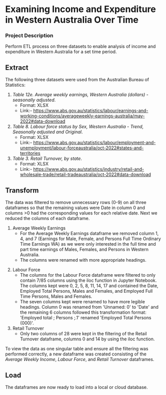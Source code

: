 # Examining Income and Expenditure in Western Australia Over Time

### Project Description

Perform ETL process on three datasets to enable analysis of income and expenditure in Western Australia for a set time period.

## Extract

The following three datasets were used from the Australian Bureau of Statistics:

1. *Table 12e. Average weekly earnings, Western Australia (dollars) - seasonally adjusted*.
   - Format: XLSX
   - Link:- https://www.abs.gov.au/statistics/labour/earnings-and-working-conditions/averageweekly-earnings-australia/may-2022#data-download
2. *Table 8. Labour force status by Sex, Western Australia - Trend, Seasonally adjusted and Original*.
   - Format: XLSX
   - Link:- https://www.abs.gov.au/statistics/labour/employment-and-unemployment/labour-forceaustralia/oct-2022#states-and-territories
3. *Table 3. Retail Turnover, by state*.
   - Format: XLSX
   - Link:- https://www.abs.gov.au/statistics/industry/retail-and-wholesale-trade/retail-tradeaustralia/oct-2022#data-download
## Transform
The data was filtered to remove unnecessary rows (0-9) on all three dataframes so that the remaining values were Date in column 0 and columns >0 had the corresponding values for each relative date. Next we reduced the columns of each dataframe.

1. Average Weekly Earnings 
   - For the Average Weekly Earnings dataframe we removed column 1, 4, and 7 (Earnings for Male, Female, and Persons Full Time Ordinary Time Earnings WA) as we were only interested in the full time and part time earnings of Males, Females, and Persons in Western Australia.
   - The columns were renamed with more appropriate headings. 
<!--    - Column 0 was renamed from 'Unnamed: 0' to 'Date', 'Earnings; Males; Full Time; Adult; Total earnings ; Western Australia ;' was renamed 'Male Earnings Full Time ($)', 'Earnings; Males; Total earnings ; Western Australia ;' was renamed 'Male Earnings Total ($)', and the same format of renaming was followed for the two Females and Persons columns. -->
2. Labour Force
   - The columns for the Labour Force dataframe were filtered to only contain 7/85 columns using the iloc function in Jupyter Notebook. The columns kept were 0, 2, 5, 8, 11, 14, 17 and contained the Date, Employed Total Persons, Males and Females, and Employed Full Time Persons, Males and Females.
   - The seven columns kept were renamed to have more legible headings. Column 0 was renamed from 'Unnamed: 0' to 'Date' and the remaining 6 columns followed this transformation format: 'Employed total ; Persons ;.1' renamed 'Employed Total Persons (000)'.
3. Retail Turnover
   - Only two columns of 28 were kept in the filtering of the Retail Turnover dataframe, columns 0 and 14 by using the iloc function.
<!--    - Column 0 contained the date and was renamed appropriately. -->
<!--    - Column 14 contained the data on the total retail turnover in Western Australia for each respective date in the millions ($). This column was renamed from 'Turnover ; Western Australia ; Total (Industry) ;.1' to 'Retail Turnover WA ($ millions)' -->

To view the data as one singular table and ensure all the filtering was performed correctly, a new dataframe was created consisting of the *Average Weekly Income*, *Labour Force*, and *Retail Turnover* dataframes.
## Load
The dataframes are now ready to load into a local or cloud database.
